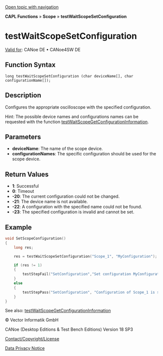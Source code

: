 [Open topic with navigation](../../../../../CANoeDEFamily.htm#Topics/CAPLFunctions/Test/Functions/CAPLfunctiontestWaitScopeSetConfiguration.md)

**CAPL Functions** » **Scope** » **testWaitScopeSetConfiguration**

# testWaitScopeSetConfiguration

[Valid for](../../../Shared/FeatureAvailability.md): CANoe DE • CANoe4SW DE

## Function Syntax

```plaintext
long testWaitScopeSetConfiguration (char deviceName[], char configurationName[]);
```

## Description

Configures the appropriate oscilloscope with the specified configuration.

Hint: The possible device names and configurations names can be requested with the function [testWaitScopeGetConfigurationInformation](CAPLfunctionTestWaitScopeGetConfigurationInformation.md).

## Parameters

- **deviceName**: The name of the scope device.
- **configurationNames**: The specific configuration should be used for the scope device.

## Return Values

- **1**: Successful
- **0**: Timeout
- **-20**: The current configuration could not be changed.
- **-21**: The device name is not available.
- **-22**: A configuration with the specified name could not be found.
- **-23**: The specified configuration is invalid and cannot be set.

## Example

```c
void SetScopeConfiguration()
{
    long res;

    res = testWaitScopeSetConfiguration("Scope_1", "MyConfiguration");

    if (res != 1)
    {
        testStepFail("SetConfiguration","Set configuration MyConfiguration of Scope_1 was not possible. Result = %d", res);
    }
    else
    {
        testStepPass("SetConfiguration", "Configuration of Scope_1 is set to MyConfiguration");
    }
}
```

See also: [testWaitScopeGetConfigurationInformation](CAPLfunctionTestWaitScopeGetConfigurationInformation.md)

© Vector Informatik GmbH

CANoe (Desktop Editions & Test Bench Editions) Version 18 SP3

[Contact/Copyright/License](../../../Shared/ContactCopyrightLicense.md)

[Data Privacy Notice](https://www.vector.com/int/en/company/get-info/privacy-policy/)
